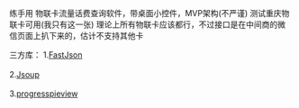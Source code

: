练手用
物联卡流量话费查询软件，带桌面小控件，MVP架构(不严谨)
测试重庆物联卡可用(我只有这一张)
理论上所有物联卡应该都行，不过接口是在中间商的微信页面上扒下来的，估计不支持其他卡

三方库：
1.[FastJson](https://github.com/alibaba/fastjson)<br />  
2.[Jsoup](https://github.com/jhy/jsoup)<br />  
3.[progresspieview](https://github.com/FilipPudak/ProgressPieView)<br />
